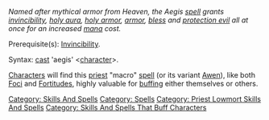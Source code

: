 *Named after mythical armor from Heaven, the Aegis
[spell](:Category:_Spells "wikilink") grants
[invincibility](Invincibility "wikilink"), [holy
aura](Holy_Aura "wikilink"), [holy armor](Holy_Armor "wikilink"),
[armor](Armor_(spell) "wikilink"), [bless](Bless "wikilink") and
[protection evil](Protection_Evil "wikilink") all at once for an
increased [mana](Mana_Points "wikilink") cost.*

Prerequisite(s): [Invincibility](Invincibility "wikilink").

Syntax: [cast](Cast "wikilink") 'aegis'
\<[character](:Category:_Characters "wikilink")\>.

[Characters](:Category:_Characters "wikilink") will find this
[priest](:Category:_Priests "wikilink") "macro"
[spell](:Category:_Spells "wikilink") (or its variant
[Awen](Awen "wikilink")), like both [Foci](Foci "wikilink") and
[Fortitudes](Fortitudes "wikilink"), highly valuable for
[buffing](:Category:_Skills_And_Spells_That_Buff_Characters "wikilink")
either themselves or others.

[Category: Skills And Spells](Category:_Skills_And_Spells "wikilink")
[Category: Spells](Category:_Spells "wikilink") [Category: Priest
Lowmort Skills And
Spells](Category:_Priest_Lowmort_Skills_And_Spells "wikilink")
[Category: Skills And Spells That Buff
Characters](Category:_Skills_And_Spells_That_Buff_Characters "wikilink")
